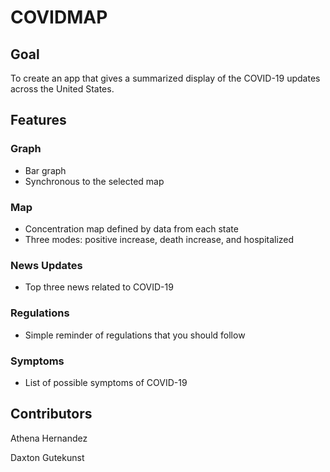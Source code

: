 # COVIDMAP

## Goal
To create an app that gives a summarized display of the COVID-19 updates across the United States.

## Features
### Graph
- Bar graph 
- Synchronous to the selected map
### Map
- Concentration map defined by data from each state
- Three modes: positive increase, death increase, and hospitalized
### News Updates
- Top three news related to COVID-19
### Regulations
- Simple reminder of regulations that you should follow
### Symptoms
- List of possible symptoms of COVID-19
## Contributors
Athena Hernandez

Daxton Gutekunst
